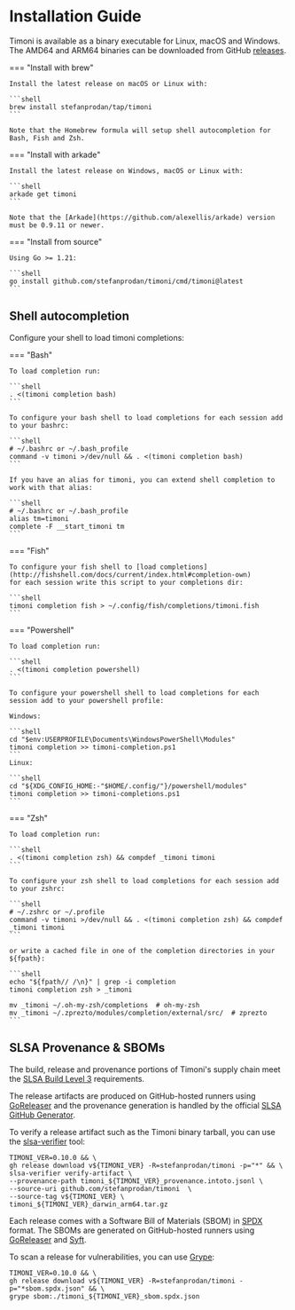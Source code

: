 # Installation Guide

Timoni is available as a binary executable for Linux, macOS and Windows.
The AMD64 and ARM64 binaries can be downloaded from GitHub [releases](https://github.com/stefanprodan/timoni/releases).

=== "Install with brew"

    Install the latest release on macOS or Linux with:
    
    ```shell
    brew install stefanprodan/tap/timoni
    ```

    Note that the Homebrew formula will setup shell autocompletion for Bash, Fish and Zsh.

=== "Install with arkade"

    Install the latest release on Windows, macOS or Linux with:
    
    ```shell
    arkade get timoni
    ```

    Note that the [Arkade](https://github.com/alexellis/arkade) version must be 0.9.11 or newer.

=== "Install from source"

    Using Go >= 1.21:
    
    ```shell
    go install github.com/stefanprodan/timoni/cmd/timoni@latest
    ```

## Shell autocompletion

Configure your shell to load timoni completions:

=== "Bash"

    To load completion run:
    
    ```shell
    . <(timoni completion bash)
    ```

    To configure your bash shell to load completions for each session add to your bashrc:

    ```shell
    # ~/.bashrc or ~/.bash_profile
    command -v timoni >/dev/null && . <(timoni completion bash)
    ```

    If you have an alias for timoni, you can extend shell completion to work with that alias:

    ```shell
    # ~/.bashrc or ~/.bash_profile
    alias tm=timoni
    complete -F __start_timoni tm
    ```

=== "Fish"

    To configure your fish shell to [load completions](http://fishshell.com/docs/current/index.html#completion-own)
    for each session write this script to your completions dir:
    
    ```shell
    timoni completion fish > ~/.config/fish/completions/timoni.fish
    ```

=== "Powershell"

    To load completion run:

    ```shell
    . <(timoni completion powershell)
    ```

    To configure your powershell shell to load completions for each session add to your powershell profile:
    
    Windows:

    ```shell
    cd "$env:USERPROFILE\Documents\WindowsPowerShell\Modules"
    timoni completion >> timoni-completion.ps1
    ```
    Linux:

    ```shell
    cd "${XDG_CONFIG_HOME:-"$HOME/.config/"}/powershell/modules"
    timoni completion >> timoni-completions.ps1
    ```

=== "Zsh"

    To load completion run:
    
    ```shell
    . <(timoni completion zsh) && compdef _timoni timoni
    ```

    To configure your zsh shell to load completions for each session add to your zshrc:
    
    ```shell
    # ~/.zshrc or ~/.profile
    command -v timoni >/dev/null && . <(timoni completion zsh) && compdef _timoni timoni
    ```

    or write a cached file in one of the completion directories in your ${fpath}:
    
    ```shell
    echo "${fpath// /\n}" | grep -i completion
    timoni completion zsh > _timoni
    
    mv _timoni ~/.oh-my-zsh/completions  # oh-my-zsh
    mv _timoni ~/.zprezto/modules/completion/external/src/  # zprezto
    ```

## SLSA Provenance & SBOMs

The build, release and provenance portions of Timoni's supply chain meet the
[SLSA Build Level 3](https://slsa.dev/spec/v1.0/levels) requirements.

The release artifacts are produced on GitHub-hosted runners using
[GoReleaser](https://goreleaser.com) and the provenance generation is handled by the official
[SLSA GitHub Generator](https://github.com/slsa-framework/slsa-github-generator).

To verify a release artifact such as the Timoni binary tarball,
you can use the [slsa-verifier](https://github.com/slsa-framework/slsa-verifier) tool:

```shell
TIMONI_VER=0.10.0 && \
gh release download v${TIMONI_VER} -R=stefanprodan/timoni -p="*" && \
slsa-verifier verify-artifact \
--provenance-path timoni_${TIMONI_VER}_provenance.intoto.jsonl \
--source-uri github.com/stefanprodan/timoni  \
--source-tag v${TIMONI_VER} \
timoni_${TIMONI_VER}_darwin_arm64.tar.gz
```

Each release comes with a Software Bill of Materials (SBOM) in [SPDX](https://spdx.dev) format.
The SBOMs are generated on GitHub-hosted runners using
[GoReleaser](https://goreleaser.com) and [Syft](https://github.com/anchore/syft).

To scan a release for vulnerabilities, you can use [Grype](https://github.com/anchore/grype):

```shell
TIMONI_VER=0.10.0 && \
gh release download v${TIMONI_VER} -R=stefanprodan/timoni -p="*sbom.spdx.json" && \
grype sbom:./timoni_${TIMONI_VER}_sbom.spdx.json
```
